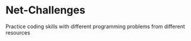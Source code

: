 # Net-Challenges
Practice coding skills with different programming problems from different resources
